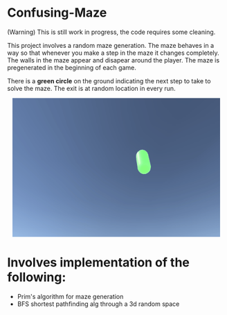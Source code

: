 # Confusing-Maze

(Warning)
This is still work in progress, the code requires some cleaning.

This project involves a random maze generation. The maze behaves in a way so that whenever you make a step in the maze it changes completely. The walls in the maze appear and disapear around the player. The maze is pregenerated in the beginning of each game. 

There is a **green circle** on the ground indicating the next step to take to solve the maze. The exit is at random location in every run.

<p align="center">
  <img src="https://github.com/kondvit/kondvit.github.io/blob/master/images/confusingmazesample4.gif?raw=true"/>
</p>

# Involves implementation of the following:
  - Prim's algorithm for maze generation
  - BFS shortest pathfinding alg through a 3d random space
  

